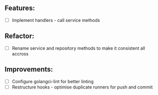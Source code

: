 ## Features:

- [ ] Implement handlers - call service methods

## Refactor:

- [ ] Rename service and repository methods to make it consistent all accross

## Improvements:

- [ ] Configure golangci-lint for better linting
- [ ] Restructure hooks - optimise duplicate runners for push and commit
